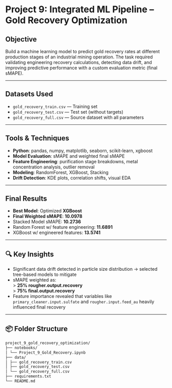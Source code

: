 # Project 9: Integrated ML Pipeline – Gold Recovery Optimization

## Objective
Build a machine learning model to predict gold recovery rates at different production stages of an industrial mining operation. The task required validating engineering recovery calculations, detecting data drift, and improving predictive performance with a custom evaluation metric (final sMAPE).

---

## Datasets Used

- `gold_recovery_train.csv` — Training set
- `gold_recovery_test.csv` — Test set (without targets)
- `gold_recovery_full.csv` — Source dataset with all parameters

---

## Tools & Techniques

- **Python**: pandas, numpy, matplotlib, seaborn, scikit-learn, xgboost
- **Model Evaluation**: sMAPE and weighted final sMAPE
- **Feature Engineering**: purification stage breakdowns, metal concentration analysis, outlier removal
- **Modeling**: RandomForest, XGBoost, Stacking
- **Drift Detection**: KDE plots, correlation shifts, visual EDA

---

## Final Results

- **Best Model**: Optimized **XGBoost**
- **Final Weighted sMAPE**: **10.0978**
- Stacked Model sMAPE: **10.2736**
- Random Forest w/ feature engineering: **11.6891**
- XGBoost w/ engineered features: **13.5741**

---

## 🔍 Key Insights

- Significant data drift detected in particle size distribution → selected tree-based models to mitigate
- sMAPE weighted as:  
  \> **25% rougher.output.recovery**  
  \> **75% final.output.recovery**
- Feature importance revealed that variables like `primary_cleaner.input.sulfate` and `rougher.input.feed_au` heavily influenced final recovery

---

## 📦 Folder Structure

```bash
project_9_gold_recovery_optimization/
├── notebooks/
│ └── Project_9_Gold_Recovery.ipynb
├── data/
│ ├── gold_recovery_train.csv
│ ├── gold_recovery_test.csv
│ └── gold_recovery_full.csv
├── requirements.txt
└── README.md

